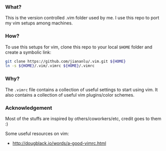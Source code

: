 ### What?

This is the version controlled .vim folder used by me. I use this repo to port my vim setups among machines.

### How?

To use this setups for vim, clone this repo to your local `$HOME` folder and create a symbolic link:

```bash
git clone https://github.com/jiananlu/.vim.git ${HOME}
ln -s ${HOME}/.vim/.vimrc ${HOME}/.vimrc
```

### Why?

The `.vimrc` file contains a collection of useful settings to start using vim.
It also contains a collection of useful vim plugins/color schemes.


### Acknowledgement

Most of the stuffs are inspired by others/coworkers/etc, credit goes to them :)

Some useful resources on vim:

* http://dougblack.io/words/a-good-vimrc.html
